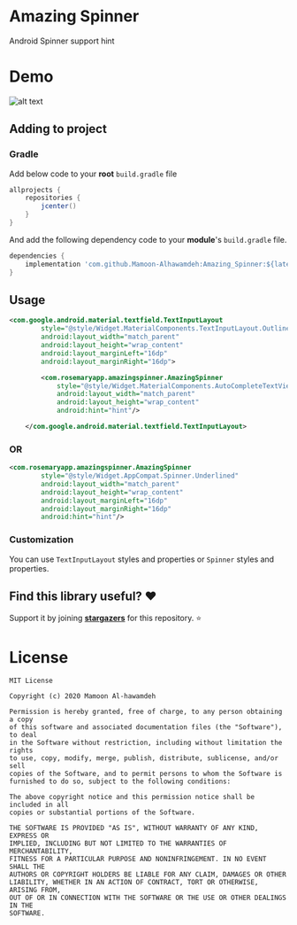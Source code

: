 # Amazing Spinner
Android Spinner support hint

# Demo
![alt text](https://github.com/Mamoon-Alhawamdeh/Amazing_Spinner/blob/master/demo/demo.gif)

## Adding to project

### Gradle
Add below code to your **root** `build.gradle` file

```gradle
allprojects {
    repositories {
        jcenter()
    }
}
```
And add the following dependency code to your **module**'s `build.gradle` file.
```gradle
dependencies {
    implementation 'com.github.Mamoon-Alhawamdeh:Amazing_Spinner:${latest-version}"
}
```

## Usage
```xml
<com.google.android.material.textfield.TextInputLayout
        style="@style/Widget.MaterialComponents.TextInputLayout.OutlinedBox.ExposedDropdownMenu"
        android:layout_width="match_parent"
        android:layout_height="wrap_content"
        android:layout_marginLeft="16dp"
        android:layout_marginRight="16dp">

        <com.rosemaryapp.amazingspinner.AmazingSpinner
            style="@style/Widget.MaterialComponents.AutoCompleteTextView.OutlinedBox"
            android:layout_width="match_parent"
            android:layout_height="wrap_content"
            android:hint="hint"/>

    </com.google.android.material.textfield.TextInputLayout>
```

### OR
```xml
<com.rosemaryapp.amazingspinner.AmazingSpinner
        style="@style/Widget.AppCompat.Spinner.Underlined"
        android:layout_width="match_parent"
        android:layout_height="wrap_content"
        android:layout_marginLeft="16dp"
        android:layout_marginRight="16dp"
        android:hint="hint"/>
```
### Customization

You can use `TextInputLayout` styles and properties or `Spinner` styles and properties.

## Find this library useful? :heart:
Support it by joining __[stargazers](https://github.com/Mamoon-Alhawamdeh/Amazing_Spinner/stargazers)__ for this repository. :star:


# License
```
MIT License

Copyright (c) 2020 Mamoon Al-hawamdeh

Permission is hereby granted, free of charge, to any person obtaining a copy
of this software and associated documentation files (the "Software"), to deal
in the Software without restriction, including without limitation the rights
to use, copy, modify, merge, publish, distribute, sublicense, and/or sell
copies of the Software, and to permit persons to whom the Software is
furnished to do so, subject to the following conditions:

The above copyright notice and this permission notice shall be included in all
copies or substantial portions of the Software.

THE SOFTWARE IS PROVIDED "AS IS", WITHOUT WARRANTY OF ANY KIND, EXPRESS OR
IMPLIED, INCLUDING BUT NOT LIMITED TO THE WARRANTIES OF MERCHANTABILITY,
FITNESS FOR A PARTICULAR PURPOSE AND NONINFRINGEMENT. IN NO EVENT SHALL THE
AUTHORS OR COPYRIGHT HOLDERS BE LIABLE FOR ANY CLAIM, DAMAGES OR OTHER
LIABILITY, WHETHER IN AN ACTION OF CONTRACT, TORT OR OTHERWISE, ARISING FROM,
OUT OF OR IN CONNECTION WITH THE SOFTWARE OR THE USE OR OTHER DEALINGS IN THE
SOFTWARE.
```
